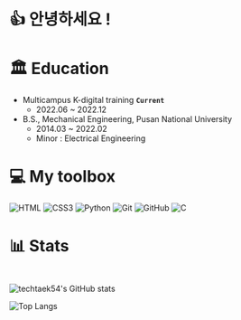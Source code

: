 # 👍 안녕하세요 !





# 🏛 Education

- Multicampus K-digital training  **`Current`**
  - 2022.06 ~ 2022.12
- B.S., Mechanical Engineering, Pusan National University
  - 2014.03 ~ 2022.02
  - Minor : Electrical Engineering



# 💻 My toolbox

<img alt="HTML" src ="https://img.shields.io/badge/HTML5-E34F26.svg?&style=for-the-badge&logo=HTML5&logoColor=white"/>     <img alt="CSS3" src ="https://img.shields.io/badge/CSS3-1572B6.svg?&style=for-the-badge&logo=CSS3&logoColor=white"/>     <img alt="Python" src ="https://img.shields.io/badge/Python-3776AB.svg?&style=for-the-badge&logo=Python&logoColor=white"/>     <img alt="Git" src ="https://img.shields.io/badge/Git-F05032.svg?&style=for-the-badge&logo=Git&logoColor=white"/>     <img alt="GitHub" src ="https://img.shields.io/badge/GitHub-181717.svg?&style=for-the-badge&logo=GitHub&logoColor=white"/>     <img alt="C" src ="https://img.shields.io/badge/C-A8B9CC.svg?&style=for-the-badge&logo=C&logoColor=white"/>





# 📊 Stats

# 

<div> </div>

![techtaek54's GitHub stats](https://github-readme-stats.vercel.app/api?username=techtaek54&show_icons=true&theme=tokyonight)



![Top Langs](https://github-readme-stats.vercel.app/api/top-langs/?username=techtaek54&layout=compact&theme=tokyonight)

